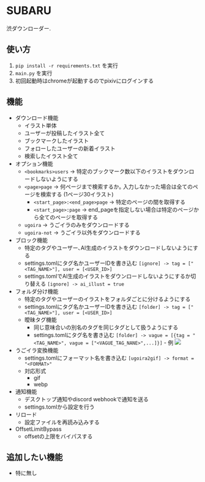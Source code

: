 # SUBARU
渋ダウンローダー.

## 使い方
1. ```pip install -r requirements.txt``` を実行
2. ``main.py`` を実行
3. 初回起動時はchromeが起動するのでpixivにログインする

## 機能
 - ダウンロード機能
   - イラスト単体
   - ユーザーが投稿したイラスト全て
   - ブックマークしたイラスト
   - フォローしたユーザーの新着イラスト
   - 検索したイラスト全て
 - オプション機能
   - ``<bookmarks>users`` -> 特定のブックマーク数以下のイラストをダウンロードしないようにする
   - ``<page>page`` -> 何ページまで検索するか｡ 入力しなかった場合は全てのページを検索する (1ページ30イラスト)
     - ``<start_page>:<end_page>page`` -> 特定のページの間を取得する
     - ``<start_page>:page`` -> end_pageを指定しない場合は特定のページから全てのページを取得する
   - ``ugoira`` -> うごイラのみをダウンロードする
   - ``ugoira-not`` -> うごイラ以外をダウンロードする
 - ブロック機能
   - 特定のタグやユーザー､AI生成のイラストをダウンロードしないようにする
   - settings.tomlにタグ名かユーザーIDを書き込む ```[ignore] -> tag = ["<TAG_NAME>"], user = [<USER_ID>]```
   - settings.tomlでAI生成のイラストをダウンロードしないようにするか切り替える ```[ignore] -> ai_illust = true```
 - フォルダ分け機能
   - 特定のタグやユーザーのイラストをフォルダごとに分けるようにする
   - settings.tomlにタグ名かユーザーIDを書き込む ```[folder] -> tag = ["<TAG_NAME>"], user = [<USER_ID>]```
   - 曖昧タグ機能
     - 同じ意味合いの別名のタグを同じタグとして扱うようにする
     - settings.tomlにタグ名を書き込む ```[folder] -> vague = [{tag = "<TAG_NAME>", vague = ["<VAGUE_TAG_NANE>",...]}]``` - 例 ![](https://cdn.discordapp.com/attachments/1111172092654796813/1218064910009765918/image.png?ex=66064e59&is=65f3d959&hm=feb72dc0b9cda560c89b24fa0c25ad02ca55c10e0263ebe7d6b08b121d40c3fb&)
 - うごイラ変換機能
   - settings.tomlにフォーマット名を書き込む ```[ugoira2gif] -> format = "<FORMAT>"```
   - 対応形式
     - gif
     - webp
 - 通知機能
   - デスクトップ通知やdiscord webhookで通知を送る
   - settings.tomlから設定を行う
 - リロード
   - 設定ファイルを再読み込みする
 - OffsetLimitBypass
   - offsetの上限をバイパスする

## 追加したい機能
 - 特に無し
